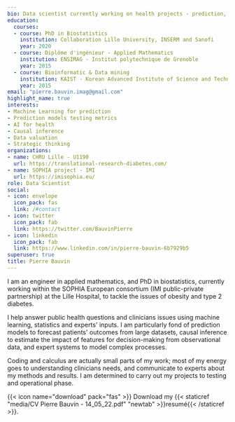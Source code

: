 ```yaml
---
bio: Data scientist currently working on health projects - prediction, modelling and inference
education:
  courses:
  - course: PhD in Biostatistics
    institution: Collaboration Lille University, INSERM and Sanofi
    year: 2020
  - course: Diplôme d'ingénieur - Applied Mathematics
    institution: ENSIMAG - Institut polytechnique de Grenoble
    year: 2015
  - course: Bioinformatic & Data mining
    institution: KAIST - Korean Advanced Institute of Science and Technology
    year: 2015
email: "pierre.bauvin.imag@gmail.com"
highlight_name: true
interests:
- Machine Learning for prediction
- Prediction models testing metrics
- AI for health
- Causal inference
- Data valuation
- Strategic thinking
organizations:
- name: CHRU Lille - U1190
  url: https://translational-research-diabetes.com/
- name: SOPHIA project - IMI
  url: https://imisophia.eu/
role: Data Scientist
social:
- icon: envelope
  icon_pack: fas
  link: /#contact
- icon: twitter
  icon_pack: fab
  link: https://twitter.com/BauvinPierre
- icon: linkedin
  icon_pack: fab
  link: https://www.linkedin.com/in/pierre-bauvin-6b7929b5
superuser: true
title: Pierre Bauvin
---
```


I am an engineer in applied mathematics, and PhD in biostatistics, currently working within the SOPHIA European consortium (IMI public-private partnership) at the Lille Hospital, to tackle the issues of obesity and type 2 diabetes.

I help answer public health questions and clinicians issues using machine learning, statistics and experts' inputs. I am particularly fond of prediction models to forecast patients' outcomes from large datasets, causal inference to estimate the impact of features for decision-making from observational data, and expert systems to model complex processes.

Coding and calculus are actually small parts of my work; most of my energy goes to understanding clinicians needs, and communicate to experts about my methods and results. I am determined to carry out my projects to testing and operational phase. 


{{< icon name="download" pack="fas" >}} Download my {{< staticref "media/CV Pierre Bauvin - 14_05_22.pdf" "newtab" >}}resumé{{< /staticref >}}.
